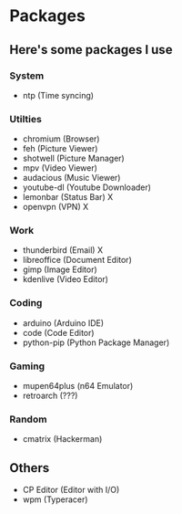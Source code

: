 # Packages
## Here's some packages I use

### System
- ntp (Time syncing)

### Utilties
- chromium (Browser)
- feh (Picture Viewer)
- shotwell (Picture Manager)
- mpv (Video Viewer)
- audacious (Music Viewer)
- youtube-dl (Youtube Downloader)
- lemonbar (Status Bar) X
- openvpn (VPN) X

### Work
- thunderbird (Email) X
- libreoffice  (Document Editor)
- gimp (Image Editor)
- kdenlive (Video Editor)

### Coding
- arduino (Arduino IDE)
- code (Code Editor)
- python-pip (Python Package Manager)

### Gaming
- mupen64plus (n64 Emulator)
- retroarch (???)

### Random
- cmatrix (Hackerman)

## Others
- CP Editor (Editor with I/O)
- wpm (Typeracer)